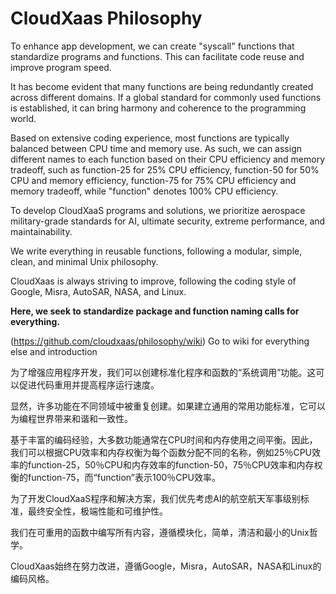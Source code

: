 # CloudXaas Philosophy
To enhance app development, we can create "syscall" functions that standardize programs and functions. This can facilitate code reuse and improve program speed.

It has become evident that many functions are being redundantly created across different domains. 
If a global standard for commonly used functions is established, it can bring harmony and coherence to the programming world.

Based on extensive coding experience, most functions are typically balanced between CPU time and memory use. 
As such, we can assign different names to each function based on their CPU efficiency and memory tradeoff, 
such as function-25 for 25% CPU efficiency, function-50 for 50% CPU and memory efficiency, 
function-75 for 75% CPU efficiency and memory tradeoff, while "function" denotes 100% CPU efficiency.

To develop CloudXaaS programs and solutions, we prioritize aerospace military-grade standards for AI, 
ultimate security, extreme performance, and maintainability. 

We write everything in reusable functions, following a modular, simple, clean, and minimal Unix philosophy. 

CloudXaas is always striving to improve, following the coding style of Google, Misra, AutoSAR, NASA, and Linux.

**Here, we seek to standardize package and function naming calls for everything.**

(https://github.com/cloudxaas/philosophy/wiki) Go to wiki for everything else and introduction 

为了增强应用程序开发，我们可以创建标准化程序和函数的“系统调用”功能。这可以促进代码重用并提高程序运行速度。

显然，许多功能在不同领域中被重复创建。如果建立通用的常用功能标准，它可以为编程世界带来和谐和一致性。

基于丰富的编码经验，大多数功能通常在CPU时间和内存使用之间平衡。因此，我们可以根据CPU效率和内存权衡为每个函数分配不同的名称，例如25％CPU效率的function-25，50％CPU和内存效率的function-50，75％CPU效率和内存权衡的function-75，而“function”表示100％CPU效率。

为了开发CloudXaaS程序和解决方案，我们优先考虑AI的航空航天军事级别标准，最终安全性，极端性能和可维护性。

我们在可重用的函数中编写所有内容，遵循模块化，简单，清洁和最小的Unix哲学。

CloudXaas始终在努力改进，遵循Google，Misra，AutoSAR，NASA和Linux的编码风格。
